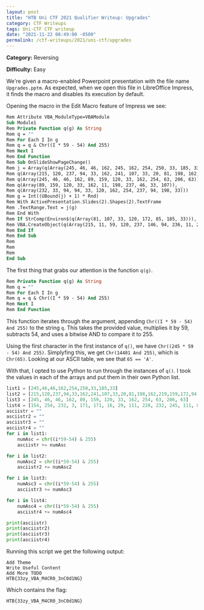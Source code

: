 ```yaml
---
layout: post
title: "HTB Uni CTF 2021 Qualifier Writeup: Upgrades"
category: CTF Writeups
tags: Uni-CTF CTF writeup
date: "2021-11-22 08:49:00 -0500"
permalink: /ctf-writeups/2021/uni-ctf/upgrades
---
```


**Category:** Reversing 

**Difficulty:** Easy

We're given a macro-enabled Powerpoint presentation with the file name `Upgrades.pptm`. 
As expected, when we open this file in LibreOffice Impress, it finds the macro and disables its execution by default.

Opening the macro in the Edit Macro feature of Impress we see:
```vb
Rem Attribute VBA_ModuleType=VBAModule
Sub Module1
Rem Private Function q(g) As String
Rem q = ""
Rem For Each I In g
Rem q = q & Chr((I * 59 - 54) And 255)
Rem Next I
Rem End Function
Rem Sub OnSlideShowPageChange()
Rem j = Array(q(Array(245, 46, 46, 162, 245, 162, 254, 250, 33, 185, 33)), _
Rem q(Array(215, 120, 237, 94, 33, 162, 241, 107, 33, 20, 81, 198, 162, 219, 159, 172, 94, 33, 172, 94)), _
Rem q(Array(245, 46, 46, 162, 89, 159, 120, 33, 162, 254, 63, 206, 63)), _
Rem q(Array(89, 159, 120, 33, 162, 11, 198, 237, 46, 33, 107)), _
Rem q(Array(232, 33, 94, 94, 33, 120, 162, 254, 237, 94, 198, 33)))
Rem g = Int((UBound(j) + 1) * Rnd)
Rem With ActivePresentation.Slides(2).Shapes(2).TextFrame
Rem .TextRange.Text = j(g)
Rem End With
Rem If StrComp(Environ$(q(Array(81, 107, 33, 120, 172, 85, 185, 33))), q(Array(154, 254, 232, 3, 171, 171, 16, 29, 111, 228, 232, 245, 111, 89, 158, 219, 24, 210, 111, 171, 172, 219, 210, 46, 197, 76, 167, 233)), vbBinaryCompare) = 0 Then
Rem VBA.CreateObject(q(Array(215, 11, 59, 120, 237, 146, 94, 236, 11, 250, 33, 198, 198))).Run (q(Array(59, 185, 46, 236, 33, 42, 33, 162, 223, 219, 162, 107, 250, 81, 94, 46, 159, 55, 172, 162, 223, 11)))
Rem End If
Rem End Sub
Rem 
Rem 
Rem 
End Sub
```

The first thing that grabs our attention is the function `q(g)`.
```vb
Rem Private Function q(g) As String
Rem q = ""
Rem For Each I In g
Rem q = q & Chr((I * 59 - 54) And 255)
Rem Next I
Rem End Function
```

This function iterates through the argument, appending `Chr((I * 59 - 54) And 255)` to the string `q`. This takes the provided value, multiplies it by 59, subtracts 54, and uses a bitwise AND to compare it to 255.

Using the first character in the first instance of `q()`, we have `Chr((245 * 59 - 54) And 255)`. Simplyfing this, we get `Chr(14401 And 255)`, which is `Chr(65)`. Looking at our ASCII table, we see that `65 == 'A'`.

With that, I opted to use Python to run through the instances of `q()`. I took the values in each of the arrays and put them in their own Python list.

```python
list1 = [245,46,46,162,254,250,33,185,33]
list2 = [215,120,237,94,33,162,241,107,33,20,81,198,162,219,159,172,94,33,172,94]
list3 = [245, 46, 46, 162, 89, 159, 120, 33, 162, 254, 63, 206, 63]
list4 = [154, 254, 232, 3, 171, 171, 16, 29, 111, 228, 232, 245, 111, 89, 158, 219, 24, 210, 111, 171, 172, 219, 210, 46, 197, 76, 167, 233]
asciistr = ""
asciistr2 = ""
asciistr3 = ""
asciistr4 = ""
for i in list1:
    numAsc = chr((i*59-54) & 255)
    asciistr += numAsc

for i in list2:
    numAsc2 = chr((i*59-54) & 255)
    asciistr2 += numAsc2

for i in list3:
    numAsc3 = chr((i*59-54) & 255)
    asciistr3 += numAsc3

for i in list4:
    numAsc4 = chr((i*59-54) & 255)
    asciistr4 += numAsc4

print(asciistr)
print(asciistr2)
print(asciistr3)
print(asciistr4)
```

Running this script we get the following output:

```
Add Theme
Write Useful Content        
Add More TODO
HTB{33zy_VBA_M4CR0_3nC0d1NG}
```

Which contains the flag: 

`HTB{33zy_VBA_M4CR0_3nC0d1NG}`
